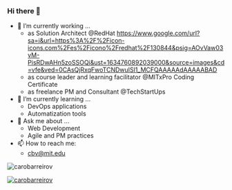 ### Hi there 👋

- 🔭 I’m currently working ...
  - as Solution Architect @RedHat https://www.google.com/url?sa=i&url=https%3A%2F%2Ficon-icons.com%2Fes%2Ficono%2Fredhat%2F130844&psig=AOvVaw03vM-PisRDwAHn5zoSSOQi&ust=1634760892039000&source=images&cd=vfe&ved=0CAsQjRxqFwoTCNDwuISl1_MCFQAAAAAdAAAAABAD
  - as course leader and learning facilitator @MITxPro Coding Certificate
  - as freelance PM and Consultant @TechStartUps
- 🌱 I’m currently learning ...
  - DevOps applications
  - Automatization tools
- 💬 Ask me about ...
  - Web Development
  - Agile and PM practices
- 📫 How to reach me: 
  - cbv@mit.edu



<p><img align="center" src="https://github-readme-stats.vercel.app/api/top-langs?username=carobarreirov&show_icons=true&locale=en&layout=compact" alt="carobarreirov" /></p>
<p align="left"> <a href="https://twitter.com/carobarreirov" target="blank"><img src="https://img.shields.io/twitter/follow/carobarreirov?logo=twitter&style=for-the-badge" alt="carobarreirov" /></a> </p>
